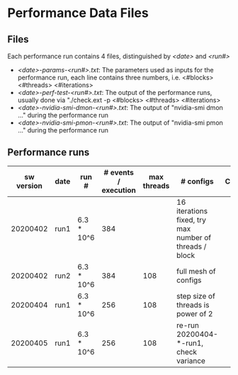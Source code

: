 # Performance Data Files

## Files 
Each performance run contains 4 files, distinguished by _\<date>_ and _\<run#>_ 

* _\<date>-params-\<run#>.txt_: The parameters used as inputs for the performance run, each line contains three numbers, i.e. <#blocks> <#threads> <#iterations>
* _\<date>-perf-test-\<run#>.txt_: The output of the performance runs, usually done via "./check.ext -p \<#blocks> \<#threads> \<#iterations>
* _\<date>-nvidia-smi-dmon-\<run#>.txt_: The output of "nvidia-smi dmon ..." during the performance run
* _\<date>-nvidia-smi-pmon-\<run#>.txt_: The output of "nvidia-smi pmon ..." during the performance run

## Performance runs

sw version | date | run # | # events / execution | max threads | # configs | Comment
--- | --- | --- | --- | --- | --- | --- 
 | 20200402 | run1 | 6.3 * 10^6 | 384 | | 16 iterations fixed, try max number of threads / block
 | 20200402 | run2 | 6.3 * 10^6 | 384 | 108 | full mesh of configs 
 | 20200404 | run1 | 6.3 * 10^6 | 256 | 108 | step size of threads is power of 2 
 | 20200405 | run1 | 6.3 * 10^6 | 256 | 108 | re-run 20200404-*-run1, check variance
